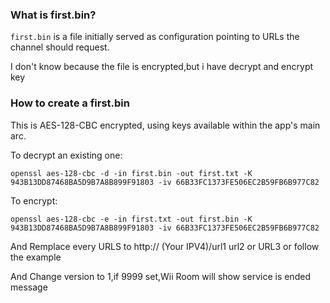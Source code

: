 ### What is first.bin?
`first.bin` is a file initially served as configuration pointing to URLs the channel should request.

I don't know because the file is encrypted,but i have decrypt and encrypt key 
 
### How to create a first.bin

This is AES-128-CBC encrypted, using keys available within the app's main arc.

To decrypt an existing one:
```
openssl aes-128-cbc -d -in first.bin -out first.txt -K 943B13DD87468BA5D9B7A8B899F91803 -iv 66B33FC1373FE506EC2B59FB6B977C82
```

To encrypt:
```
openssl aes-128-cbc -e -in first.txt -out first.bin -K 943B13DD87468BA5D9B7A8B899F91803 -iv 66B33FC1373FE506EC2B59FB6B977C82
```

And Remplace every URLS to http:// (Your IPV4)/url1 url2 or URL3 or follow the example

And Change version to 1,if 9999 set,Wii Room will show service is ended message
